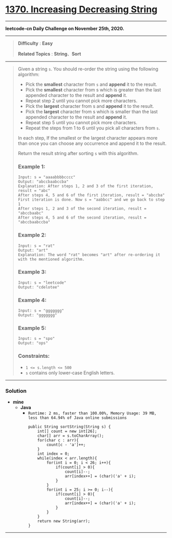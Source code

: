 # [1370. Increasing Decreasing String](https://leetcode.com/problems/increasing-decreasing-string/)

---

**leetcode-cn Daily Challenge on November 25th, 2020.**

---

> **Difficulty** : **Easy**
>
> **Related Topics** : **String**、**Sort**

---

> Given a string `s`. You should re-order the string using the following algorithm:
> * Pick the **smallest** character from `s` and **append** it to the result.
> * Pick the **smallest** character from s which is greater than the last appended character to the result and **append** it.
> * Repeat step 2 until you cannot pick more characters.
> * Pick the **largest** character from s and **append** it to the result.
> * Pick the **largest** character from s which is smaller than the last appended character to the result and **append** it.
> * Repeat step 5 until you cannot pick more characters.
> * Repeat the steps from 1 to 6 until you pick all characters from `s`.
>
> In each step, If the smallest or the largest character appears more than once you can choose any occurrence and append it to the result.
>
> Return the result string after sorting `s` with this algorithm.
>
>
>
> ### Example 1:
> ```
> Input: s = "aaaabbbbcccc"
> Output: "abccbaabccba"
> Explanation: After steps 1, 2 and 3 of the first iteration, result = "abc"
> After steps 4, 5 and 6 of the first iteration, result = "abccba"
> First iteration is done. Now s = "aabbcc" and we go back to step 1
> After steps 1, 2 and 3 of the second iteration, result = "abccbaabc"
> After steps 4, 5 and 6 of the second iteration, result = "abccbaabccba"
> ```
>
> ### Example 2:
> ```
> Input: s = "rat"
> Output: "art"
> Explanation: The word "rat" becomes "art" after re-ordering it with the mentioned algorithm.
> ```
>
> ### Example 3:
> ```
> Input: s = "leetcode"
> Output: "cdelotee"
> ```
>
> ### Example 4:
> ```
> Input: s = "ggggggg"
> Output: "ggggggg"
> ```
>
> ### Example 5:
> ```
> Input: s = "spo"
> Output: "ops"
> ```
>
> ### Constraints:
> * `1 <= s.length <= 500`
> * `s` contains only lower-case English letters.


---


### Solution
* **mine**
  * **Java**
    * `Runtime: 2 ms, faster than 100.00%, Memory Usage: 39 MB, less than 64.94% of Java online submissions`
      ```
      public String sortString(String s) {
          int[] count = new int[26];
          char[] arr = s.toCharArray();
          for(char c : arr){
              count[c - 'a']++;
          }
          int index = 0;
          while(index < arr.length){
              for(int i = 0; i < 26; i++){
                  if(count[i] > 0){
                      count[i]--;
                      arr[index++] = (char)('a' + i);
                  }
              }
              for(int i = 25; i >= 0; i--){
                  if(count[i] > 0){
                      count[i]--;
                      arr[index++] = (char)('a' + i);
                  }
              }
          }
          return new String(arr);
      }
      ```

---


